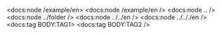 <!--
    tags: META:TAG1,META:TAG2
-->

<docs:node /example/en>
<docs:node /example/en />
<docs:node .. />
<docs:node ../folder />
<docs:node ../../en />
<docs:node ../.././en />
<docs:tag BODY:TAG1>
<docs:tag BODY:TAG2 />

